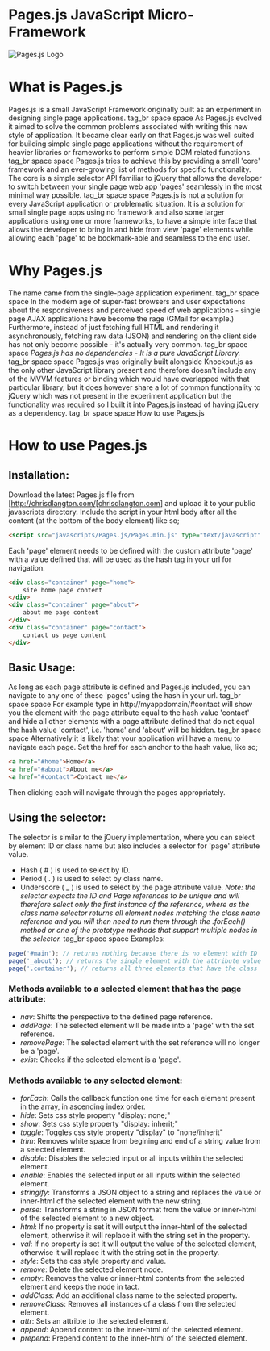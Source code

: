 Pages.js JavaScript Micro-Framework
========

![Pages.js Logo][logo]

[logo]: https://raw.github.com/chrisdlangton/pages.js/master/logo.png "Pages.js Logo"

# What is Pages.js
Pages.js is a small JavaScript Framework originally built as an experiment in designing single page applications. 
tag_br space space
As Pages.js evolved it aimed to solve the common problems associated with writing this new style of application. It became clear early on that Pages.js was well suited for building simple single page applications without the requirement of heavier libraries or frameworks to perform simple DOM related functions.
tag_br space space
Pages.js tries to achieve this by providing a small 'core' framework and an ever-growing list of methods for specific functionality. The core is a simple selector API familiar to jQuery that allows the developer to switch between your single page web app 'pages' seamlessly in the most minimal way possible.
tag_br space space
Pages.js is not a solution for every JavaScript application or problematic situation. It is a solution for small single page apps using no framework and also some larger applications using one or more frameworks, to have a simple interface that allows the developer to bring in and hide from view 'page' elements while allowing each 'page' to be bookmark-able and seamless to the end user.
# Why Pages.js
The name came from the single-page application experiment.
tag_br space space
In the modern age of super-fast browsers and user expectations about the responsiveness and perceived speed of web applications - single page AJAX applications have become the rage (GMail for example.) Furthermore, instead of just fetching full HTML and rendering it asynchronously, fetching raw data (JSON) and rendering on the client side has not only become possible - it's actually very common.
tag_br space space
_Pages.js has no dependencies - It is a pure JavaScript Library._
tag_br space space
Pages.js was originally built alongside Knockout.js as the only other JavaScript library present and therefore doesn't include any of the MVVM features or binding which would have overlapped with that particular library, but it does however share a lot of common functionality to jQuery which was not present in the experiment application but the functionality was required so I built it into Pages.js instead of having jQuery as a dependency.
tag_br space space
How to use Pages.js
# How to use Pages.js
## Installation:
Download the latest Pages.js file from [http://chrisdlangton.com/[chrisdlangton.com] and upload it to  your public javascripts directory. 
Include the script in your html body after all the content (at the bottom of the body element) like so;
```html
<script src="javascripts/Pages.js/Pages.min.js" type="text/javascript" charset="utf-8"></script>
```
Each 'page' element needs to be defined with the custom attribute 'page' with a value defined that will be used as the hash tag in your url for navigation.
```html
<div class="container" page="home">
    site home page content
</div>
<div class="container" page="about">
    about me page content
</div>
<div class="container" page="contact">
    contact us page content
</div>
```
## Basic Usage:
As long as each page attribute is defined and Pages.js included, you can navigate to any one of these 'pages' using the hash in your url.
tag_br space space
For example type in http://myappdomain/#contact will show you the element with the page attribute equal to the hash value 'contact' and hide all other elements with a page attribute defined that do not equal the hash value 'contact', i.e. 'home' and 'about' will be hidden.
tag_br space space
Alternatively it is likely that your application will have a menu to navigate each page. Set the href for each anchor to the hash value, like so;
```html
<a href="#home">Home</a>
<a href="#about">About me</a>
<a href="#contact">Contact me</a>
```
Then clicking each will navigate through the pages appropriately.
## Using the selector:
The selector is similar to the jQuery implementation, where you can select by element ID or class name but also includes a selector for 'page' attribute value.
* Hash ( # ) is used to select by ID. 
* Period ( . ) is used to select by class name. 
* Underscore ( _ ) is used to select by the page attribute value.
_Note: the selector expects the ID and Page references to be unique and will therefore select only the first instance of the reference, where as the class name selector returns all element nodes matching the class name reference and you will then need to run them through the .forEach() method or one of the prototype methods that support multiple nodes in the selector._
tag_br space space
Examples:

```javascript
page('#main'); // returns nothing because there is no element with ID 'main'
page('_about'); // returns the single element with the attribute value equal to 'about'
page('.container'); // returns all three elements that have the class 'container'
```

### Methods available to a selected element that has the page attribute:
* *nav*: Shifts the perspective to the defined page reference.
* *addPage*: The selected element will be made into a 'page' with the set reference.
* *removePage*: The selected element with the set reference will no longer be a 'page'.
* *exist*: Checks if the selected element is a 'page'.

### Methods available to any selected element:
* *forEach*: Calls the callback function one time for each element present in the array, in ascending index order.
* *hide*: Sets css style property "display: none;"
* *show*: Sets css style property "display: inherit;"
* *toggle*: Toggles css style property "display" to "none/inherit"
* *trim*: Removes white space from begining and end of a string value from a selected element.
* *disable*: Disables the selected input or all inputs within the selected element.
* *enable*: Enables the selected input or all inputs within the selected element.
* *stringify*: Transforms a JSON object to a string and replaces the value or inner-html of the selected element with the new string.
* *parse*: Transforms a string in JSON format from the value or inner-html of the selected element to a new object.
* *html*: If no property is set it will output the inner-html of the selected element, otherwise it will replace it with the string set in the property.
* *val*: If no property is set it will output the value of the selected element, otherwise it will replace it with the string set in the property.
* *style*: Sets the css style property and value.
* *remove*: Delete the selected element node.
* *empty*: Removes the value or inner-html contents from the selected element and keeps the node in tact.
* *addClass*: Add an additional class name to the selected property.
* *removeClass*: Removes all instances of a class from the selected element.
* *attr*: Sets an attribte to the selected element.
* *append*: Append content to the inner-html of the selected element.
* *prepend*: Prepend content to the inner-html of the selected element.
